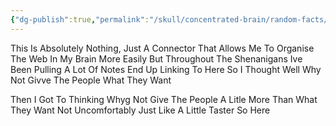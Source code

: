 ```yaml
---
{"dg-publish":true,"permalink":"/skull/concentrated-brain/random-facts/people/people/","title":"People","dgShowLocalGraph":true}
---
```



This Is Absolutely Nothing, Just A Connector That Allows Me To Organise The Web In My Brain More Easily But Throughout The Shenanigans Ive Been Pulling A Lot Of Notes End Up Linking To Here So I Thought Well Why Not Givve The People What They Want

Then I Got To Thinking
Whyg Not Give The People A Litle More Than What They Want
Not Uncomfortably Just Like A Little Taster
So Here